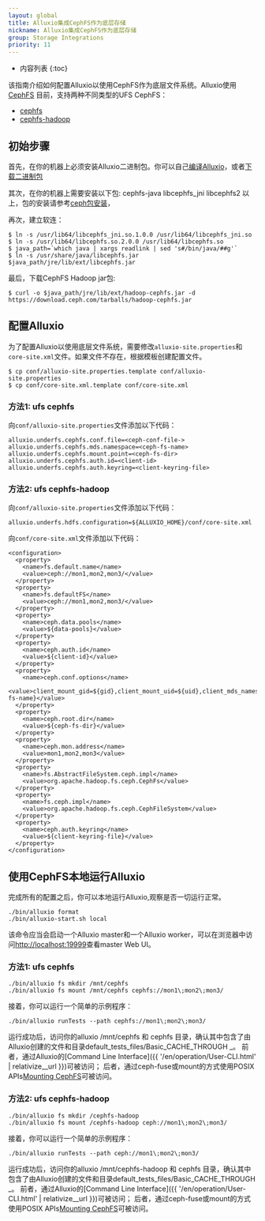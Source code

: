 ```yaml
---
layout: global
title: Alluxio集成CephFS作为底层存储
nickname: Alluxio集成CephFS作为底层存储
group: Storage Integrations
priority: 11
---
```


* 内容列表
{:toc}

该指南介绍如何配置Alluxio以使用CephFS作为底层文件系统。Alluxio使用[CephFS](https://docs.ceph.com/en/latest/cephfs/)
目前，支持两种不同类型的UFS CephFS：
- [cephfs](https://docs.ceph.com/en/latest/cephfs/api/libcephfs-java/)
- [cephfs-hadoop](https://docs.ceph.com/en/nautilus/cephfs/hadoop/)

## 初始步骤

首先，在你的机器上必须安装Alluxio二进制包。你可以自己[编译Alluxio](Building-Alluxio-From-Source.html)，或者[下载二进制包](Running-Alluxio-Locally.html)

其次，在你的机器上需要安装以下包:
    cephfs-java
    libcephfs_jni
    libcephfs2
以上，包的安装请参考[ceph包安装](https://docs.ceph.com/en/latest/install/get-packages/)，

再次，建立软连：
```
$ ln -s /usr/lib64/libcephfs_jni.so.1.0.0 /usr/lib64/libcephfs_jni.so
$ ln -s /usr/lib64/libcephfs.so.2.0.0 /usr/lib64/libcephfs.so
$ java_path=`which java | xargs readlink | sed 's#/bin/java/##g'`
$ ln -s /usr/share/java/libcephfs.jar $java_path/jre/lib/ext/libcephfs.jar
```

最后，下载CephFS Hadoop jar包:
```
$ curl -o $java_path/jre/lib/ext/hadoop-cephfs.jar -d https://download.ceph.com/tarballs/hadoop-cephfs.jar
```

## 配置Alluxio

为了配置Alluxio以使用底层文件系统，需要修改`alluxio-site.properties`和`core-site.xml`文件。如果文件不存在，根据模板创建配置文件。

```console
$ cp conf/alluxio-site.properties.template conf/alluxio-site.properties
$ cp conf/core-site.xml.template conf/core-site.xml
```

### 方法1: ufs cephfs

向`conf/alluxio-site.properties`文件添加以下代码：

```
alluxio.underfs.cephfs.conf.file=<ceph-conf-file->
alluxio.underfs.cephfs.mds.namespace=<ceph-fs-name>
alluxio.underfs.cephfs.mount.point=<ceph-fs-dir>
alluxio.underfs.cephfs.auth.id=<client-id>
alluxio.underfs.cephfs.auth.keyring=<client-keyring-file>
```
### 方法2: ufs cephfs-hadoop

向`conf/alluxio-site.properties`文件添加以下代码：

```
alluxio.underfs.hdfs.configuration=${ALLUXIO_HOME}/conf/core-site.xml
```

向`conf/core-site.xml`文件添加以下代码：

```
<configuration>
  <property>
    <name>fs.default.name</name>
    <value>ceph://mon1,mon2,mon3/</value>
  </property>
  <property>
    <name>fs.defaultFS</name>
    <value>ceph://mon1,mon2,mon3/</value>
  </property>
  <property>
    <name>ceph.data.pools</name>
    <value>${data-pools}</value>
  </property>
  <property>
    <name>ceph.auth.id</name>
    <value>${client-id}</value>
  </property>
  <property>
    <name>ceph.conf.options</name>
    <value>client_mount_gid=${gid},client_mount_uid=${uid},client_mds_namespace=${ceph-fs-name}</value>
  </property>
  <property>
    <name>ceph.root.dir</name>
    <value>${ceph-fs-dir}</value>
  </property>
  <property>
    <name>ceph.mon.address</name>
    <value>mon1,mon2,mon3</value>
  </property>
  <property>
    <name>fs.AbstractFileSystem.ceph.impl</name>
    <value>org.apache.hadoop.fs.ceph.CephFs</value>
  </property>
  <property>
    <name>fs.ceph.impl</name>
    <value>org.apache.hadoop.fs.ceph.CephFileSystem</value>
  </property>
  <property>
    <name>ceph.auth.keyring</name>
    <value>${client-keyring-file}</value>
  </property>
</configuration>
```

## 使用CephFS本地运行Alluxio

完成所有的配置之后，你可以本地运行Alluxio,观察是否一切运行正常。

```
./bin/alluxio format
./bin/alluxio-start.sh local
```

该命令应当会启动一个Alluxio master和一个Alluxio worker，可以在浏览器中访问[http://localhost:19999](http://localhost:19999)查看master Web UI。

### 方法1: ufs cephfs

```
./bin/alluxio fs mkdir /mnt/cephfs
./bin/alluxio fs mount /mnt/cephfs cephfs://mon1\;mon2\;mon3/
```
接着，你可以运行一个简单的示例程序：

```
./bin/alluxio runTests --path cephfs://mon1\;mon2\;mon3/
```

运行成功后，访问你的alluxio /mnt/cephfs 和 cephfs <cephfs-fs-dir> 目录，确认其中包含了由Alluxio创建的文件和目录default_tests_files/Basic_CACHE_THROUGH _。
前者，通过Alluxio的[Command Line Interface]({{ '/en/operation/User-CLI.html' | relativize__url }})可被访问；
后者，通过ceph-fuse或mount的方式使用POSIX APIs[Mounting CephFS](https://docs.ceph.com/en/latest/cephfs/#mounting-cephfs)可被访问。

### 方法2: ufs cephfs-hadoop

```
./bin/alluxio fs mkdir /cephfs-hadoop
./bin/alluxio fs mount /cephfs-hadoop ceph://mon1\;mon2\;mon3/
```
接着，你可以运行一个简单的示例程序：

```
./bin/alluxio runTests --path ceph://mon1\;mon2\;mon3/
```

运行成功后，访问你的alluxio /mnt/cephfs-hadoop 和 cephfs <cephfs-fs-dir> 目录，确认其中包含了由Alluxio创建的文件和目录default_tests_files/Basic_CACHE_THROUGH _。
前者，通过Alluxio的[Command Line Interface]({{ '/en/operation/User-CLI.html' | relativize__url }})可被访问；
后者，通过ceph-fuse或mount的方式使用POSIX APIs[Mounting CephFS](https://docs.ceph.com/en/latest/cephfs/#mounting-cephfs)可被访问。
